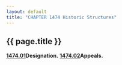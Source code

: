 ```yaml
---
layout: default 
title: "CHAPTER 1474 Historic Structures"
---
```


{{ page.title }}
----------------

[**1474.01**](59a51c99.html)**Designation.**
[**1474.02**](59a9adac.html)**Appeals.**
